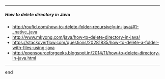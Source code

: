 
---

##### How to delete directory in Java

- http://roufid.com/how-to-delete-folder-recursively-in-java/#1-_native_java
- http://www.mkyong.com/java/how-to-delete-directory-in-java/
- https://stackoverflow.com/questions/20281835/how-to-delete-a-folder-with-files-using-java
- http://opensourceforgeeks.blogspot.in/2014/11/how-to-delete-directory-in-java.html

---

end
